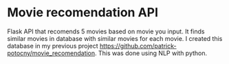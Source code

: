 # Movie recomendation API 
Flask API that recomends 5 movies based on movie you input. It finds similar movies in database with similar movies for each movie. I created this database in my previous
project https://github.com/patrick-potocny/movie_recomendation. This was done using NLP with python.
